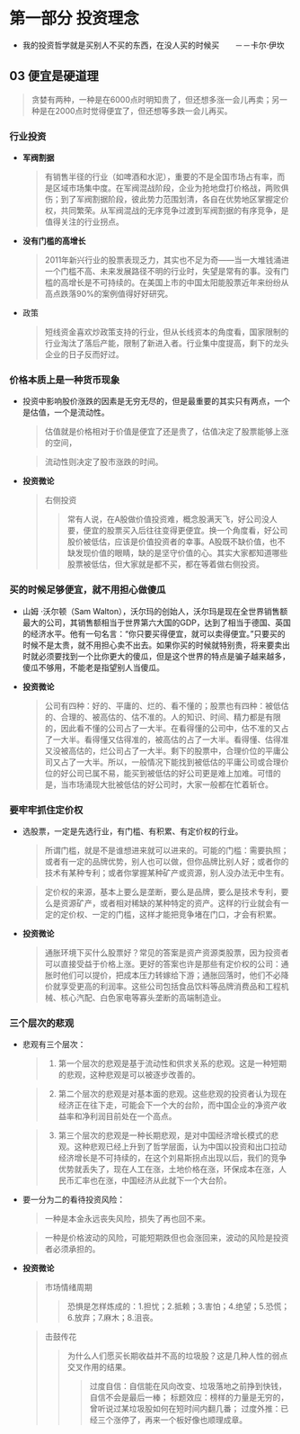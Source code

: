 # 第一部分 投资理念

* 我的投资哲学就是买别人不买的东西，在没人买的时候买　　－－卡尔·伊坎

##

## 03 便宜是硬道理

> 贪婪有两种，一种是在6000点时明知贵了，但还想多涨一会儿再卖；另一种是在2000点时觉得便宜了，但还想等多跌一会儿再买。

### 行业投资

* **军阀割据**

    > 有销售半径的行业（如啤酒和水泥），重要的不是全国市场占有率，而是区域市场集中度。在军阀混战阶段，企业为抢地盘打价格战，两败俱伤；到了军阀割据阶段，彼此势力范围划清，各自在优势地区掌握定价权，共同繁荣。从军阀混战的无序竞争过渡到军阀割据的有序竞争，是值得关注的行业拐点。

* **没有门槛的高增长**

    > 2011年新兴行业的股票表现乏力，其实也不足为奇——当一大堆钱涌进一个门槛不高、未来发展路径不明的行业时，失望是常有的事。没有门槛的高增长是不可持续的。在美国上市的中国太阳能股票近年来纷纷从高点跌落90%的案例值得好好研究。

* 政策

    > 短线资金喜欢炒政策支持的行业，但从长线资本的角度看，国家限制的行业淘汰了落后产能，限制了新进入者。行业集中度提高，剩下的龙头企业的日子反而好过。

### 价格本质上是一种货币现象

* 投资中影响股价涨跌的因素是无穷无尽的，但是最重要的其实只有两点，一个是估值，一个是流动性。

    > 估值就是价格相对于价值是便宜了还是贵了，估值决定了股票能够上涨的空间，
    
    > 流动性则决定了股市涨跌的时间。

* **投资微论**

    > 右侧投资 
    >> 常有人说，在A股做价值投资难，概念股满天飞，好公司没人要，便宜的股票买入后往往变得更便宜。换一个角度看，好公司股价被低估，应该是价值投资者的幸事。A股既不缺价值，也不缺发现价值的眼睛，缺的是坚守价值的心。其实大家都知道哪些股票被低估，但大家就是都不买，都在等着做右侧投资。

### 买的时候足够便宜，就不用担心做傻瓜

* 山姆 ·沃尔顿（Sam Walton），沃尔玛的创始人，沃尔玛是现在全世界销售额最大的公司，其销售额相当于世界第六大国的GDP，达到了相当于德国、英国的经济水平。他有一句名言：“你只要买得便宜，就可以卖得便宜。”只要买的时候不是太贵，就不用担心卖不出去。如果你买的时候就特别贵，将来要卖出时就必须要找到一个比你更大的傻瓜，但是这个世界的特点是骗子越来越多，傻瓜不够用，不能老是指望别人当傻瓜。

* **投资微论**

    > 公司有四种：好的、平庸的、烂的、看不懂的；股票也有四种：被低估的、合理的、被高估的、估不准的。人的知识、时间、精力都是有限的，因此看不懂的公司占了一大半。在看得懂的公司中，估不准的又占了一大半。看得懂又估得准的，被高估的占了一大半。看得懂、估得准又没被高估的，烂公司占了一大半。剩下的股票中，合理价位的平庸公司又占了一大半。所以，一般情况下能找到被低估的平庸公司或合理价位的好公司已属不易，能买到被低估的好公司更是难上加难。可惜的是，当市场涌现大批被低估的好公司时，大家一般都在忙着斩仓。

### 要牢牢抓住定价权

* 选股票，一定是先选行业，有门槛、有积累、有定价权的行业。

    > 所谓门槛，就是不是谁想进来就可以进来的。可能的门槛：需要执照；或者有一定的品牌优势，别人也可以做，但你品牌比别人好；或者你的技术有某种专利；或者你掌握某种矿产或资源，别人没办法无中生有。
    
    > 定价权的来源，基本上要么是垄断，要么是品牌，要么是技术专利，要么是资源矿产，或者相对稀缺的某种特定的资产。这样的行业就会有一定的定价权、一定的门槛，这样才能把竞争堵在门口，才会有积累。

* **投资微论**

    > 通胀环境下买什么股票好？常见的答案是资产资源类股票，因为投资者可以直接受益于价格上涨。更好的答案也许是那些有定价权的公司：通胀时他们可以提价，把成本压力转嫁给下游；通胀回落时，他们不必降价就享受更高的利润率。这些公司包括食品饮料等品牌消费品和工程机械、核心汽配、白色家电等寡头垄断的高端制造业。

### 三个层次的悲观

* 悲观有三个层次：

    > 1) 第一个层次的悲观是基于流动性和供求关系的悲观。这是一种短期的悲观，这种悲观是可以被逐步改善的。

    > 2) 第二个层次的悲观是对基本面的悲观。这些悲观的投资者认为现在经济正在往下走，可能会下一个大的台阶，而中国企业的净资产收益率和净利润目前处在一个高点。
    
    > 3) 第三个层次的悲观是一种长期悲观，是对中国经济增长模式的悲观。这种悲观已经上升到了哲学层面，认为中国以投资和出口拉动经济增长是不可持续的，在这个刘易斯拐点出现以后，我们的竞争优势就丢失了，现在人工在涨，土地价格在涨，环保成本在涨，人民币汇率也在涨，中国经济从此就下一个大台阶。
    
* 要一分为二的看待投资风险：

    > 一种是本金永远丧失风险，损失了再也回不来。

    > 一种是价格波动的风险，可能短期跌但也会涨回来，波动的风险是投资者必须承担的。

* **投资微论**  

    > 市场情绪周期
    >> 恐惧是怎样炼成的：1.担忧；2.抵赖；3.害怕；4.绝望；5.恐慌；6.放弃；7.麻木；8.沮丧。 
    
    > 击鼓传花 
    >> 为什么人们愿买长期收益并不高的垃圾股？这是几种人性的弱点交叉作用的结果。
    >>> 过度自信：自信能在风向改变、垃圾落地之前挣到快钱，自信不会是最后一棒；
    >>> 标题效应：榜样的力量是无穷的，曾听说过某垃圾股如何在短时间内翻几番；
    >>> 过度外推：已经三个涨停了，再来一个板好像也顺理成章。
